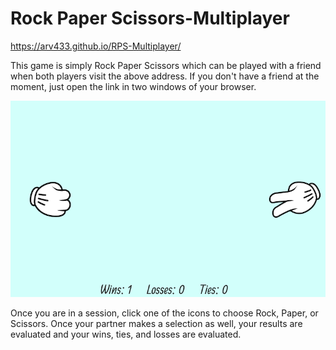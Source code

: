# Rock Paper Scissors-Multiplayer

https://arv433.github.io/RPS-Multiplayer/

This game is simply Rock Paper Scissors which can be played with a friend when both players visit the above address. If you don't have a friend at the moment, just open the link in two windows of your browser.

![Gameplay Screenshot](assets/images/RPSScreenshot.png)

Once you are in a session, click one of the icons to choose Rock, Paper, or Scissors. Once your partner makes a selection as well, your results are evaluated and your wins, ties, and losses are evaluated.